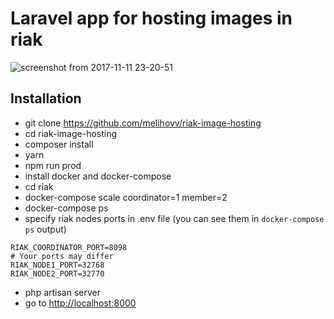 # Laravel app for hosting images in riak

![screenshot from 2017-11-11 23-20-51](https://user-images.githubusercontent.com/8608721/32693180-6c095976-c737-11e7-9068-64ab8e4d7b23.png)

## Installation

- git clone https://github.com/melihovv/riak-image-hosting
- cd riak-image-hosting
- composer install
- yarn
- npm run prod
- install docker and docker-compose
- cd riak
- docker-compose scale coordinator=1 member=2
- docker-compose ps
- specify riak nodes ports in .env file (you can see them in `docker-compose ps` output)
```
RIAK_COORDINATOR_PORT=8098
# Your ports may differ
RIAK_NODE1_PORT=32768
RIAK_NODE2_PORT=32770
```
- php artisan server
- go to [http://localhost:8000](http://localhost:8000)
